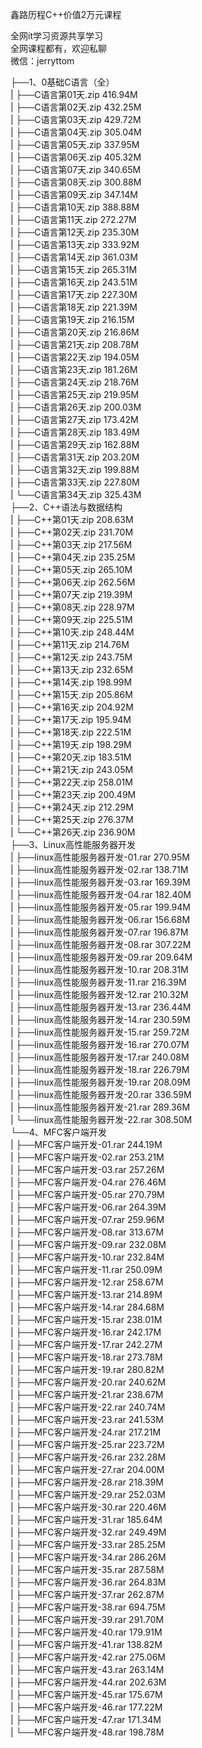 鑫路历程C++价值2万元课程

全网it学习资源共享学习<br>全网课程都有，欢迎私聊<br>微信：jerryttom<br>

├──1、0基础C语言（全）<br> | ├──C语言第01天.zip 416.94M<br> | ├──C语言第02天.zip 432.25M<br> | ├──C语言第03天.zip 429.72M<br> | ├──C语言第04天.zip 305.04M<br> | ├──C语言第05天.zip 337.95M<br> | ├──C语言第06天.zip 405.32M<br> | ├──C语言第07天.zip 340.65M<br> | ├──C语言第08天.zip 300.88M<br> | ├──C语言第09天.zip 347.14M<br> | ├──C语言第10天.zip 388.88M<br> | ├──C语言第11天.zip 272.27M<br> | ├──C语言第12天.zip 235.30M<br> | ├──C语言第13天.zip 333.92M<br> | ├──C语言第14天.zip 361.03M<br> | ├──C语言第15天.zip 265.31M<br> | ├──C语言第16天.zip 243.51M<br> | ├──C语言第17天.zip 227.30M<br> | ├──C语言第18天.zip 221.39M<br> | ├──C语言第19天.zip 216.15M<br> | ├──C语言第20天.zip 216.86M<br> | ├──C语言第21天.zip 208.78M<br> | ├──C语言第22天.zip 194.05M<br> | ├──C语言第23天.zip 181.26M<br> | ├──C语言第24天.zip 218.76M<br> | ├──C语言第25天.zip 219.95M<br> | ├──C语言第26天.zip 200.03M<br> | ├──C语言第27天.zip 173.42M<br> | ├──C语言第28天.zip 183.49M<br> | ├──C语言第29天.zip 162.88M<br> | ├──C语言第31天.zip 203.20M<br> | ├──C语言第32天.zip 199.88M<br> | ├──C语言第33天.zip 227.80M<br> | └──C语言第34天.zip 325.43M<br> ├──2、C++语法与数据结构<br> | ├──C++第01天.zip 208.63M<br> | ├──C++第02天.zip 231.70M<br> | ├──C++第03天.zip 217.56M<br> | ├──C++第04天.zip 235.25M<br> | ├──C++第05天.zip 265.10M<br> | ├──C++第06天.zip 262.56M<br> | ├──C++第07天.zip 219.39M<br> | ├──C++第08天.zip 228.97M<br> | ├──C++第09天.zip 225.51M<br> | ├──C++第10天.zip 248.44M<br> | ├──C++第11天.zip 214.76M<br> | ├──C++第12天.zip 243.75M<br> | ├──C++第13天.zip 232.65M<br> | ├──C++第14天.zip 198.99M<br> | ├──C++第15天.zip 205.86M<br> | ├──C++第16天.zip 204.92M<br> | ├──C++第17天.zip 195.94M<br> | ├──C++第18天.zip 222.51M<br> | ├──C++第19天.zip 198.29M<br> | ├──C++第20天.zip 183.51M<br> | ├──C++第21天.zip 243.05M<br> | ├──C++第22天.zip 258.01M<br> | ├──C++第23天.zip 200.49M<br> | ├──C++第24天.zip 212.29M<br> | ├──C++第25天.zip 276.37M<br> | └──C++第26天.zip 236.90M<br> ├──3、Linux高性能服务器开发<br> | ├──linux高性能服务器开发-01.rar 270.95M<br> | ├──linux高性能服务器开发-02.rar 138.71M<br> | ├──linux高性能服务器开发-03.rar 169.39M<br> | ├──linux高性能服务器开发-04.rar 182.40M<br> | ├──linux高性能服务器开发-05.rar 199.94M<br> | ├──linux高性能服务器开发-06.rar 156.68M<br> | ├──linux高性能服务器开发-07.rar 196.87M<br> | ├──linux高性能服务器开发-08.rar 307.22M<br> | ├──linux高性能服务器开发-09.rar 209.64M<br> | ├──linux高性能服务器开发-10.rar 208.31M<br> | ├──linux高性能服务器开发-11.rar 216.39M<br> | ├──linux高性能服务器开发-12.rar 210.32M<br> | ├──linux高性能服务器开发-13.rar 236.44M<br> | ├──linux高性能服务器开发-14.rar 230.59M<br> | ├──linux高性能服务器开发-15.rar 259.72M<br> | ├──linux高性能服务器开发-16.rar 270.07M<br> | ├──linux高性能服务器开发-17.rar 240.08M<br> | ├──linux高性能服务器开发-18.rar 226.79M<br> | ├──linux高性能服务器开发-19.rar 208.09M<br> | ├──linux高性能服务器开发-20.rar 336.59M<br> | ├──linux高性能服务器开发-21.rar 289.36M<br> | └──linux高性能服务器开发-22.rar 308.50M<br> └──4、MFC客户端开发<br> | ├──MFC客户端开发-01.rar 244.19M<br> | ├──MFC客户端开发-02.rar 253.21M<br> | ├──MFC客户端开发-03.rar 257.26M<br> | ├──MFC客户端开发-04.rar 276.46M<br> | ├──MFC客户端开发-05.rar 270.79M<br> | ├──MFC客户端开发-06.rar 264.39M<br> | ├──MFC客户端开发-07.rar 259.96M<br> | ├──MFC客户端开发-08.rar 313.67M<br> | ├──MFC客户端开发-09.rar 232.08M<br> | ├──MFC客户端开发-10.rar 232.84M<br> | ├──MFC客户端开发-11.rar 250.09M<br> | ├──MFC客户端开发-12.rar 258.67M<br> | ├──MFC客户端开发-13.rar 214.89M<br> | ├──MFC客户端开发-14.rar 284.68M<br> | ├──MFC客户端开发-15.rar 238.01M<br> | ├──MFC客户端开发-16.rar 242.17M<br> | ├──MFC客户端开发-17.rar 242.27M<br> | ├──MFC客户端开发-18.rar 273.78M<br> | ├──MFC客户端开发-19.rar 280.82M<br> | ├──MFC客户端开发-20.rar 240.62M<br> | ├──MFC客户端开发-21.rar 238.67M<br> | ├──MFC客户端开发-22.rar 240.74M<br> | ├──MFC客户端开发-23.rar 241.53M<br> | ├──MFC客户端开发-24.rar 217.21M<br> | ├──MFC客户端开发-25.rar 223.72M<br> | ├──MFC客户端开发-26.rar 232.28M<br> | ├──MFC客户端开发-27.rar 204.00M<br> | ├──MFC客户端开发-28.rar 218.39M<br> | ├──MFC客户端开发-29.rar 252.03M<br> | ├──MFC客户端开发-30.rar 220.46M<br> | ├──MFC客户端开发-31.rar 185.64M<br> | ├──MFC客户端开发-32.rar 249.49M<br> | ├──MFC客户端开发-33.rar 285.25M<br> | ├──MFC客户端开发-34.rar 286.26M<br> | ├──MFC客户端开发-35.rar 287.58M<br> | ├──MFC客户端开发-36.rar 264.83M<br> | ├──MFC客户端开发-37.rar 262.87M<br> | ├──MFC客户端开发-38.rar 694.75M<br> | ├──MFC客户端开发-39.rar 291.70M<br> | ├──MFC客户端开发-40.rar 179.91M<br> | ├──MFC客户端开发-41.rar 138.82M<br> | ├──MFC客户端开发-42.rar 275.06M<br> | ├──MFC客户端开发-43.rar 263.14M<br> | ├──MFC客户端开发-44.rar 202.63M<br> | ├──MFC客户端开发-45.rar 175.67M<br> | ├──MFC客户端开发-46.rar 177.22M<br> | ├──MFC客户端开发-47.rar 171.34M<br> | └──MFC客户端开发-48.rar 198.78M